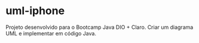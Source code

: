 # uml-iphone
Projeto desenvolvido para o Bootcamp Java DIO + Claro. Criar um diagrama UML e implementar em código Java.
